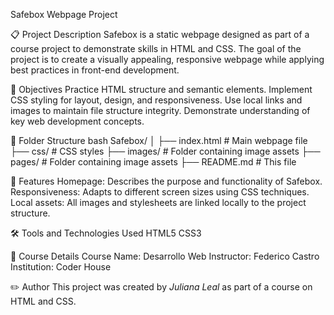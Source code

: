 Safebox Webpage Project

📋 Project Description
Safebox is a static webpage designed as part of a course project to demonstrate skills in HTML and CSS. The goal of the project is to create a visually appealing, responsive webpage while applying best practices in front-end development.

🎯 Objectives
Practice HTML structure and semantic elements.
Implement CSS styling for layout, design, and responsiveness.
Use local links and images to maintain file structure integrity.
Demonstrate understanding of key web development concepts.

📁 Folder Structure
bash
Safebox/
│
├── index.html        # Main webpage file
├── css/              # CSS styles
├── images/           # Folder containing image assets
├── pages/            # Folder containing image assets
├── README.md         # This file


🌟 Features
Homepage: Describes the purpose and functionality of Safebox.
Responsiveness: Adapts to different screen sizes using CSS techniques.
Local assets: All images and stylesheets are linked locally to the project structure.


🛠️ Tools and Technologies Used
HTML5
CSS3

📌 Course Details
Course Name: Desarrollo Web
Instructor: Federico Castro
Institution: Coder House

✏️ Author
This project was created by *Juliana Leal* as part of a course on HTML and CSS.
